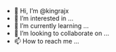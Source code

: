 - 👋 Hi, I’m @kingrajx
- 👀 I’m interested in ...
- 🌱 I’m currently learning ...
- 💞️ I’m looking to collaborate on ...
- 📫 How to reach me ...

<!---
kingrajx/kingrajx is a ✨ special ✨ repository because its `README.md` (this file) appears on your GitHub profile.
You can click the Preview link to take a look at your changes.
--->
